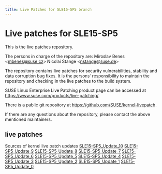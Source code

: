 ```yaml
---
title: Live Patches for SLE15-SP5 branch
---
```

# Live patches for SLE15-SP5
This is the live patches repository.

The persons in charge of the repository are:
Miroslav Benes <[mbenes@suse.cz](mailto:mbenes@suse.cz?subject=SLE15-SP5_Update_10%20branch)>
Nicolai Stange <[nstange@suse.de](mailto:nstange@suse.de?subject=SLE15-SP5_Update_10%20branch)>

The repository contains live patches for security vulnerabilities,
stability and data corruption bug fixes. It is the persons'
responsibility to maintain the repository and checking in the live
patches to the build system.

SUSE Linux Enterprise Live Patching product page can be accessed at
https://www.suse.com/products/live-patching/.

There is a public git repository at
https://github.com/SUSE/kernel-livepatch.

If there are any questions about the repository, please contact the
above mentioned maintainers.


## live patches
Sources of kernel live patch updates [SLE15-SP5_Update_10](https://github.com/SUSE/kernel-livepatch/tree/SLE15-SP5_Update_10) [SLE15-SP5_Update_9](https://github.com/SUSE/kernel-livepatch/tree/SLE15-SP5_Update_9) [SLE15-SP5_Update_8](https://github.com/SUSE/kernel-livepatch/tree/SLE15-SP5_Update_8) [SLE15-SP5_Update_7](https://github.com/SUSE/kernel-livepatch/tree/SLE15-SP5_Update_7) [SLE15-SP5_Update_6](https://github.com/SUSE/kernel-livepatch/tree/SLE15-SP5_Update_6) [SLE15-SP5_Update_5](https://github.com/SUSE/kernel-livepatch/tree/SLE15-SP5_Update_5) [SLE15-SP5_Update_4](https://github.com/SUSE/kernel-livepatch/tree/SLE15-SP5_Update_4) [SLE15-SP5_Update_3](https://github.com/SUSE/kernel-livepatch/tree/SLE15-SP5_Update_3) [SLE15-SP5_Update_2](https://github.com/SUSE/kernel-livepatch/tree/SLE15-SP5_Update_2) [SLE15-SP5_Update_1](https://github.com/SUSE/kernel-livepatch/tree/SLE15-SP5_Update_1) [SLE15-SP5_Update_0](https://github.com/SUSE/kernel-livepatch/tree/SLE15-SP5_Update_0)
